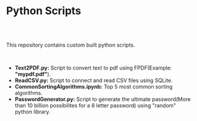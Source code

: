 <h1> Python Scripts </h1>
<br> <br>
<p>This repository contains custom built python scripts.</p><br>
<ul>
  <li><strong>Text2PDF.py:</strong> Script to convert text to pdf using FPDF(Example: <strong>"mypdf.pdf"</strong>).</li>
  <li><strong>ReadCSV.py:</strong> Script to connect and read CSV files using SQLite.</li>
  <li><strong>CommonSortingAlgorithms.ipynb:</strong> Top 5 most common sorting algorithms.</li>
  <li><strong>PasswordGenerator.py:</strong> Script to generate the ultimate password(More than 10 billion possibilites for a 8 letter password) using "random" python library.</li>
</ul>
